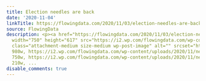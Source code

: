 ```yaml
---
title: Election needles are back
date: '2020-11-04'
linkTitle: https://flowingdata.com/2020/11/03/election-needles-are-back/
source: FlowingData
description: <p><a href="https://flowingdata.com/2020/11/03/election-needles-are-back/"><img
  width="750" height="617" src="https://i2.wp.com/flowingdata.com/wp-content/uploads/2020/11/needles.png?fit=750%2C617&amp;ssl=1"
  class="attachment-medium size-medium wp-post-image" alt="" srcset="https://i2.wp.com/flowingdata.com/wp-content/uploads/2020/11/needles.png?w=980&amp;ssl=1
  980w, https://i2.wp.com/flowingdata.com/wp-content/uploads/2020/11/needles.png?resize=750%2C617&amp;ssl=1
  750w, https://i2.wp.com/flowingdata.com/wp-content/uploads/2020/11/needles.png?resize=210%2C173&amp;ssl=1
  210w, ...
disable_comments: true
---
```

<p><a href="https://flowingdata.com/2020/11/03/election-needles-are-back/"><img width="750" height="617" src="https://i2.wp.com/flowingdata.com/wp-content/uploads/2020/11/needles.png?fit=750%2C617&amp;ssl=1" class="attachment-medium size-medium wp-post-image" alt="" srcset="https://i2.wp.com/flowingdata.com/wp-content/uploads/2020/11/needles.png?w=980&amp;ssl=1 980w, https://i2.wp.com/flowingdata.com/wp-content/uploads/2020/11/needles.png?resize=750%2C617&amp;ssl=1 750w, https://i2.wp.com/flowingdata.com/wp-content/uploads/2020/11/needles.png?resize=210%2C173&amp;ssl=1 210w, ...